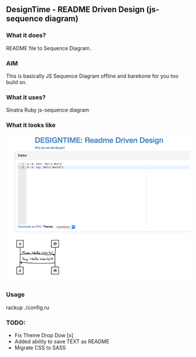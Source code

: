 ## DesignTime - README Driven Design (js-sequence diagram)

### What it does?
README file to Sequence Diagram.

### AIM
This is basically JS Sequence Diagram offline and barebone for you too build on.

### What it uses?
Sinatra
Ruby
js-sequence diagram

### What it looks like
![](https://raw.githubusercontent.com/daneb/DesignTime/master/public/images/sample.png)

### Usage
rackup ./config.ru

### TODO:
* Fix Theme Drop Dow  [x]
* Added ability to save TEXT as README  
* Migrate CSS to SASS

